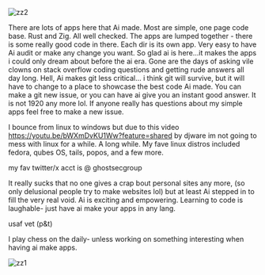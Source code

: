 ![zz2](https://github.com/user-attachments/assets/e54f4c9f-843b-4ae3-85b3-515c673b739e)






There are lots of apps here that Ai made. Most are simple, one page code base. Rust and Zig. All well checked. The apps are lumped together - there is some really good code in there. Each dir is its own app. Very easy to have Ai audit or make any change you want. So glad ai is here...it makes the apps i could only dream about before the ai era. Gone are the days of asking vile clowns on stack overflow coding questions and getting rude answers all day long. Hell, Ai makes git less critical... i think git will survive, but it will have to change to a place to showcase the best code Ai made. You can make a git new issue, or you can have ai give you an instant good answer. It is not 1920 any more lol. If anyone really has questions about my simple apps feel free to make a new issue. 

I bounce from linux to windows but due to this video https://youtu.be/bWXmDvKU1Ww?feature=shared by djware  im not going to mess with linux for a while. A long while. My fave linux distros included fedora, qubes OS, tails, popos, and a few more. 


my fav twitter/x acct is @ ghostsecgroup  


It really sucks that no one gives a crap bout personal sites any more, (so only delusional people try to make websites lol) but at least Ai stepped in to fill the very real void. Ai is
exciting and empowering. Learning to code is laughable- just have ai make your apps in any lang. 

 usaf vet (p&t)  

I play chess on the daily- unless working on something interesting when having ai make apps. 


![zz1](https://github.com/user-attachments/assets/26522f0b-7f6e-43b8-9298-d24958cd6ec4)
